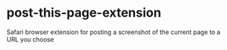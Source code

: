 # post-this-page-extension
Safari browser extension for posting a screenshot of the current page to a URL you choose
